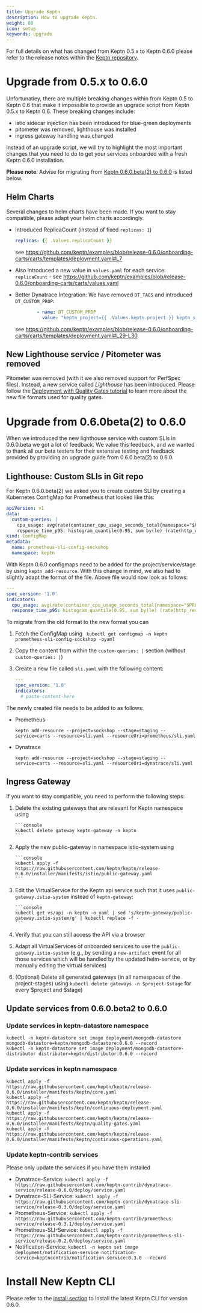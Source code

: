 ```yaml
---
title: Upgrade Keptn
description: How to upgrade Keptn.
weight: 80
icon: setup
keywords: upgrade
---
```


For full details on what has changed from Keptn 0.5.x to Keptn 0.6.0 please refer to the release notes within the [Keptn repository](https://github.com/keptn/keptn/releases/0.6.0). 

# Upgrade from 0.5.x to 0.6.0

Unfortunatley, there are multiple breaking changes within from Keptn 0.5 to Keptn 0.6 that make it impossible to provide an upgrade script from Keptn 0.5.x to Keptn 0.6. These breaking changes include:

* istio sidecar injection has been introduced for blue-green deployments
* pitometer was removed, lighthouse was installed
* ingress gateway handling was changed

Instead of an upgrade script, we will try to highlight the most important changes that you need to do to get your services onboarded with a fresh Keptn 0.6.0 installation.

**Please note**: Advise for migrating from [Keptn 0.6.0.beta(2) to 0.6.0](#upgrade-from-0-6-0beta-2-to-0-6-0) is listed below.

## Helm Charts

Several changes to helm charts have been made. If you want to stay compatible, please adapt your helm charts accordingly.

* Introduced ReplicaCount (instead of fixed `replicas: 1`)
  ```yaml
  replicas: {{ .Values.replicaCount }}
  ```
  see https://github.com/keptn/examples/blob/release-0.6.0/onboarding-carts/carts/templates/deployment.yaml#L7

* Also introduced a new value in `values.yaml` for each service: `replicaCount` - see https://github.com/keptn/examples/blob/release-0.6.0/onboarding-carts/carts/values.yaml

* Better Dynatrace Integration: We have removed `DT_TAGS` and introduced `DT_CUSTOM_PROP`:
  ```yaml
          - name: DT_CUSTOM_PROP
            value: "keptn_project={{ .Values.keptn.project }} keptn_service={{ .Values.keptn.service }} keptn_stage={{ .Values.keptn.stage }} keptn_deployment={{ .Values.keptn.deployment }}"
  ```
  see https://github.com/keptn/examples/blob/release-0.6.0/onboarding-carts/carts/templates/deployment.yaml#L29-L30

## New Lighthouse service / Pitometer was removed

Pitometer was removed (with it we also removed support for PerfSpec files). Instead, a new service called *Lighthouse* has been introduced. Please follow the [Deployment with Quality Gates tutorial](../../usecases/deployments-with-quality-gates/) to learn more about the new file formats used for quality gates.


# Upgrade from 0.6.0beta(2) to 0.6.0

When we introduced the new lighthouse service with custom SLIs in 0.6.0.beta we got a lot of feedback. 
 We value this feedback, and we wanted to thank all our beta testers for their extensive testing and feedback provided by providing an upgrade guide from 0.6.0.beta(2) to 0.6.0.

## Lighthouse: Custom SLIs in Git repo

For Keptn 0.6.0.beta(2) we asked you to create custom SLI by creating a Kubernetes ConfigMap for Prometheus that looked like this:

```yaml
apiVersion: v1
data:
  custom-queries: |
    cpu_usage: avg(rate(container_cpu_usage_seconds_total{namespace="$PROJECT-$STAGE",pod_name=~"$SERVICE-primary-.*"}[5m]))
    response_time_p95: histogram_quantile(0.95, sum by(le) (rate(http_response_time_milliseconds_bucket{handler="ItemsController.addToCart",job="$SERVICE-$PROJECT-$STAGE"}[$DURATION_SECONDS])))
kind: ConfigMap
metadata:
  name: prometheus-sli-config-sockshop
  namespace: keptn
```

With Keptn 0.6.0 configmaps need to be added for the project/service/stage by using `keptn add-resource`. With this change in mind, we also had to slightly adapt the format of the file. Above file would now look as follows:

```yaml
---
spec_version: '1.0'
indicators:
  cpu_usage: avg(rate(container_cpu_usage_seconds_total{namespace="$PROJECT-$STAGE",pod_name=~"$SERVICE-primary-.*"}[5m]))
  response_time_p95: histogram_quantile(0.95, sum by(le) (rate(http_response_time_milliseconds_bucket{handler="ItemsController.addToCart",job="$SERVICE-$PROJECT-$STAGE"}[$DURATION_SECONDS])))
```

To migrate from the old format to the new format you can 

1. Fetch the ConfigMap using ` kubectl get configmap -n keptn prometheus-sli-config-sockshop -oyaml`
1. Copy the content from within the `custom-queries: |` section (without `custom-queries: |`)
1. Create a new file called `sli.yaml` with the following content:

    ```yaml
    ---
    spec_version: '1.0'
    indicators:
      # paste-content-here
    ```

The newly created file needs to be added to as follows:

* Prometheus

    ```console
    keptn add-resource --project=sockshop --stage=staging --service=carts --resource=sli.yaml --resourceUri=prometheus/sli.yaml
    ```

* Dynatrace

    ```console
    keptn add-resource --project=sockshop --stage=staging --service=carts --resource=sli.yaml --resourceUri=dynatrace/sli.yaml
    ```




## Ingress Gateway

If you want to stay compatible, you need to perform the following steps:

1. Delete the existing gateways that are relevant for Keptn namespace using

       ```console
       kubectl delete gateway keptn-gateway -n keptn
       ```

1. Apply the new public-gateway in namespace istio-system using

       ```console
       kubectl apply -f https://raw.githubusercontent.com/keptn/keptn/release-0.6.0/installer/manifests/istio/public-gateway.yaml
       ```

1. Edit the VirtualService for the Keptn api service such that it uses `public-gateway.istio-system` instead of `keptn-gateway`: 

       ```console
       kubectl get vs/api -n keptn -o yaml | sed 's/keptn-gateway/public-gateway.istio-system/g' | kubectl replace -f -
       ```

1. Verify that you can still access the API via a browser
1. Adapt all VirtualServices of onboarded services to use the `public-gateway.istio-system` (e.g., by sending a `new-artifact` event for all those services which will be handled by the updated helm-service, or by manually editing the virtual services)
1. (Optional) Delete all generated gateways (in all namespaces of the project-stages) using `kubectl delete gateways -n $project-$stage` for every $project and $stage)

## Update services from 0.6.0.beta2 to 0.6.0

### Update services in keptn-datastore namespace

```
kubectl -n keptn-datastore set image deployment/mongodb-datastore mongodb-datastore=keptn/mongodb-datastore:0.6.0 --record
kubectl -n keptn-datastore set image deployment/mongodb-datastore-distributor distributor=keptn/distributor:0.6.0 --record
```


### Update services in keptn namespace

```console
kubectl apply -f https://raw.githubusercontent.com/keptn/keptn/release-0.6.0/installer/manifests/keptn/core.yaml
kubectl apply -f https://raw.githubusercontent.com/keptn/keptn/release-0.6.0/installer/manifests/keptn/continuous-deployment.yaml
kubectl apply -f https://raw.githubusercontent.com/keptn/keptn/release-0.6.0/installer/manifests/keptn/quality-gates.yaml
kubectl apply -f https://raw.githubusercontent.com/keptn/keptn/release-0.6.0/installer/manifests/keptn/continuous-operations.yaml
```

### Update keptn-contrib services 

Please only update the services if you have them installed

* Dynatrace-Service: `kubectl apply -f https://raw.githubusercontent.com/keptn-contrib/dynatrace-service/release-0.6.0/deploy/service.yaml`
* Dynatrace-SLI-Service: `kubectl apply -f https://raw.githubusercontent.com/keptn-contrib/dynatrace-sli-service/release-0.3.0/deploy/service.yaml`
* Prometheus-Service: `kubectl apply -f https://raw.githubusercontent.com/keptn-contrib/prometheus-service/release-0.3.1/deploy/service.yaml`
* Prometheus-SLI-Service: `kubectl apply -f https://raw.githubusercontent.com/keptn-contrib/prometheus-sli-service/release-0.2.0/deploy/service.yaml`
* Notification-Service: `kubectl -n keptn set image deployment/notification-service notification-service=keptncontrib/notification-service:0.3.0 --record`

# Install New Keptn CLI

Please refer to the [install section](../setup-keptn) to install the latest Keptn CLI for version 0.6.0.
